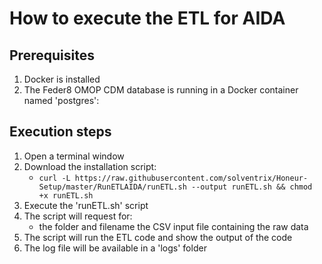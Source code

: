 # How to execute the ETL for AIDA

## Prerequisites
1. Docker is installed 
2. The Feder8 OMOP CDM database is running in a Docker container named 'postgres':
    
## Execution steps
1. Open a terminal window 
2. Download the installation script:
    * `curl -L https://raw.githubusercontent.com/solventrix/Honeur-Setup/master/RunETLAIDA/runETL.sh --output runETL.sh && chmod +x runETL.sh`
3. Execute the 'runETL.sh' script
4. The script will request for:
    * the folder and filename the CSV input file containing the raw data
5. The script will run the ETL code and show the output of the code
6. The log file will be available in a 'logs' folder

